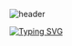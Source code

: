 ![header](https://capsule-render.vercel.app/api?type=waving&height=200&section=header&text=KwonSoonSung&desc=Front-End%20Developer&fontAlignY=0&color=gradient&animation=twinkling)

[![Typing SVG](https://readme-typing-svg.demolab.com?font=Fira+Code&pause=1000&color=8267F7&vCenter=true&width=500&lines=Welcome+to+my+github+%F0%9F%91%8B)](https://git.io/typing-svg)